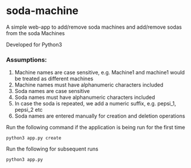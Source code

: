 # soda-machine

A simple web-app to add/remove soda machines and add/remove sodas from the soda Machines

Developed for Python3

### Assumptions:
1. Machine names are case sensitive, e.g. Machine1 and machine1 would be treated as different machines
2. Machine names must have alphanumeric characters included
3. Soda names are case sensitive
4. Soda names must have alphanumeric characters included
5. In case the soda is repeated, we add a numeric suffix, e.g. pepsi_1, pepsi_2 etc
6. Soda names are entered manually for creation and deletion operations

Run the following command if the application is being run for the first time

```
python3 app.py create
```

Run the following for subsequent runs

```
python3 app.py
```
